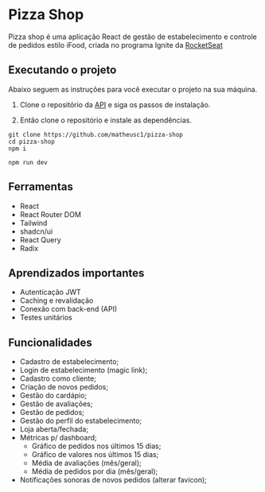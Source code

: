 # Pizza Shop

Pizza shop é uma aplicação React de gestão de estabelecimento e controle de pedidos estilo iFood, criada no programa Ignite da [RocketSeat](https://www.rocketseat.com.br/)

## Executando o projeto

Abaixo seguem as instruções para você executar o projeto na sua máquina.

1.  Clone o repositório da [API](https://github.com/rocketseat-education/pizzashop-api) e siga os passos de instalação.

2. Então clone o repositório e instale as dependências.

```
git clone https://github.com/matheusc1/pizza-shop
cd pizza-shop
npm i

npm run dev
```

## Ferramentas

- React
- React Router DOM
- Tailwind
- shadcn/ui
- React Query
- Radix

## Aprendizados importantes

- Autenticação JWT
- Caching e revalidação
- Conexão com back-end (API)
- Testes unitários

## Funcionalidades

- Cadastro de estabelecimento;
- Login de estabelecimento (magic link);
- Cadastro como cliente;
- Criação de novos pedidos;
- Gestão do cardápio;
- Gestão de avaliações;
- Gestão de pedidos;
- Gestão do perfil do estabelecimento;
- Loja aberta/fechada;
- Métricas p/ dashboard;
  - Gráfico de pedidos nos últimos 15 dias;
  - Gráfico de valores nos últimos 15 dias;
  - Média de avaliações (mês/geral);
  - Média de pedidos por dia (mês/geral);
- Notificações sonoras de novos pedidos (alterar favicon);